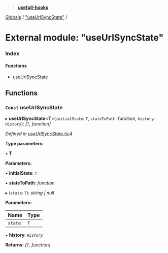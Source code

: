 > **[usefull-hooks](../README.md)**

[Globals](../README.md) / ["useUrlSyncState"](_useurlsyncstate_.md) /

# External module: "useUrlSyncState"

### Index

#### Functions

* [useUrlSyncState](_useurlsyncstate_.md#const-useurlsyncstate)

## Functions

### `Const` useUrlSyncState

▸ **useUrlSyncState**<**T**>(`initialState`: `T`, `stateToPath`: function, `history`: `History`): *[`T`, function]*

*Defined in [useUrlSyncState.ts:4](https://github.com/FujiHaruka/usefull-hooks/blob/e7b36a2/src/useUrlSyncState.ts#L4)*

**Type parameters:**

▪ **T**

**Parameters:**

▪ **initialState**: *`T`*

▪ **stateToPath**: *function*

▸ (`state`: `T`): *string | null*

**Parameters:**

Name | Type |
------ | ------ |
`state` | `T` |

▪ **history**: *`History`*

**Returns:** *[`T`, function]*